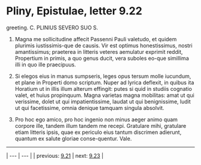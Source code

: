 # Pliny, Epistulae, letter 9.22

greeting. C. PLINIUS SEVERO SUO S.



1. Magna me sollicitudine affecit Passenni Pauli valetudo, et quidem plurimis iustissimis-que de causis. Vir est optimus honestissimus, nostri amantissimus; praeterea in litteris veteres aemulatur exprimit reddit, Propertium in primis, a quo genus ducit, vera suboles eo-que simillima illi in quo ille praecipuus.



2. Si elegos eius in manus sumpseris, leges opus tersum molle iucundum, et plane in Properti domo scriptum. Nuper ad lyrica deflexit, in quibus ita Horatium ut in illis illum alterum effingit: putes si quid in studiis cognatio valet, et huius propinquum. Magna varietas magna mobilitas: amat ut qui verissime, dolet ut qui impatientissime, laudat ut qui benignissime, ludit ut qui facetissime, omnia denique tamquam singula absolvit.



3. Pro hoc ego amico, pro hoc ingenio non minus aeger animo quam corpore ille, tandem illum tandem me recepi. Gratulare mihi, gratulare etiam litteris ipsis, quae ex periculo eius tantum discrimen adierunt, quantum ex salute gloriae conse-quentur. Vale.



---

| --- | --- |
| previous: [9.21](../9.21/) | next: [9.23](../9.23/) |